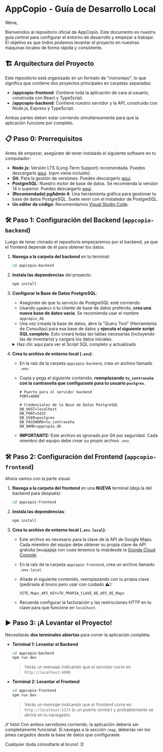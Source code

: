 # AppCopio  - Guía de Desarrollo Local
Wena,

Bienvenidos al repositorio oficial de AppCopio. Este documento es nuestra guía central para configurar el entorno de desarrollo y empezar a trabajar. El objetivo es que todos podamos levantar el proyecto en nuestras máquinas locales de forma rápida y consistente.

## 🏗️ Arquitectura del Proyecto

Este repositorio está organizado en un formato de "monorepo", lo que significa que contiene dos proyectos principales en carpetas separadas:

-   **/appcopio-frontend**: Contiene toda la aplicación de cara al usuario, construida con React y TypeScript.
-   **/appcopio-backend**: Contiene nuestro servidor y la API, construido con Node.js, Express y TypeScript.

Ambas partes deben estar corriendo simultáneamente para que la aplicación funcione por completo.

## 📋 Paso 0: Prerrequisitos

Antes de empezar, asegúrate de tener instalado el siguiente software en tu computador:

-   **Node.js**: Versión LTS (Long-Term Support) recomendada. Puedes descargarlo [aquí](https://nodejs.org/). (npm viene incluido).
-   **Git**: Para la gestión de versiones. Puedes descargarlo [aquí](https://git-scm.com/).
-   **PostgreSQL**: Nuestro motor de base de datos. Se recomienda la versión 14 o superior. Puedes descargarlo [aquí](https://www.postgresql.org/download/).
-   **(Recomendado) pgAdmin 4**: Una herramienta gráfica para gestionar tu base de datos PostgreSQL. Suele venir con el instalador de PostgreSQL.
-   **Un editor de código**: Recomendamos [Visual Studio Code](https://code.visualstudio.com/).

## 🛠️ Paso 1: Configuración del Backend (`appcopio-backend`)


Luego de tener clonado el repositorio empezaremos por el backend, ya que el frontend depende de él para obtener los datos.

1.  **Navega a la carpeta del backend** en tu terminal:
    ```bash
    cd appcopio-backend
    ```

2.  **Instala las dependencias** del proyecto:
    ```bash
    npm install
    ```

3.  **Configurar la Base de Datos PostgreSQL**:
    * Asegúrate de que tu servicio de PostgreSQL esté corriendo.
    * Usando `pgAdmin` o tu cliente de base de datos preferido, **crea una nueva base de datos vacía**. Se recomienda usar el nombre `appcopio_db`.
    * Una vez creada la base de datos, abre la "Query Tool" (Herramienta de Consultas) para esa base de datos y **ejecuta el siguiente script SQL completo**. Esto creará todas las tablas necesarias (incluyendo las de inventario) y cargará los datos iniciales.

    <details>
    <summary>Haz clic aquí para ver el Script SQL completo y actualizado</summary>

    ```sql
	-- Eliminación en orden para evitar errores de dependencia
	DROP TABLE IF EXISTS CenterInventories;
	DROP TABLE IF EXISTS Products;
	DROP TABLE IF EXISTS Incidents;
	DROP TABLE IF EXISTS Users;
	DROP TABLE IF EXISTS InventoryLog;
	DROP TABLE IF EXISTS Centers;
	DROP TABLE IF EXISTS Roles;
	
	
	-- Tabla de Roles
	CREATE TABLE Roles (
	    role_id SERIAL PRIMARY KEY,
	    role_name VARCHAR(50) UNIQUE NOT NULL
	);
	
	INSERT INTO Roles (role_name) VALUES ('Emergencias'), ('Encargado');
	
	-- Tabla de Centros
	CREATE TABLE Centers (
	    center_id VARCHAR(10) PRIMARY KEY,
	    name VARCHAR(255) NOT NULL,
	    address VARCHAR(255),
	    type VARCHAR(50) NOT NULL CHECK (type IN ('Acopio', 'Albergue')),
	    capacity INT DEFAULT 0,
	    is_active BOOLEAN DEFAULT FALSE,
	    latitude DECIMAL(9, 6),
		fullness_percentage INT DEFAULT 0,
	    longitude DECIMAL(9, 6),
	    created_at TIMESTAMP WITH TIME ZONE DEFAULT CURRENT_TIMESTAMP,
	    updated_at TIMESTAMP WITH TIME ZONE DEFAULT CURRENT_TIMESTAMP
	);
	
	-- Centros de ejemplo
	INSERT INTO Centers (center_id, name, address, type, capacity, is_active, latitude, longitude) VALUES
    ('C001', 'Gimnasio Municipal San roque', 'San roque 123', 'Albergue', 200 , false, -33.073440, -71.583330),
    ('C002', 'Liceo Bicentenario Valparaíso', 'Calle Independencia 456', 'Acopio', 100, true, -33.045800, -71.619700),
    ('C003', 'Sede Vecinal Cerro Cordillera', 'Pasaje Esmeralda 789', 'Acopio', 300, false, -33.039500, -71.628500);
	
	-- Tabla de Usuarios
	CREATE TABLE Users (
	    user_id SERIAL PRIMARY KEY,
	    username VARCHAR(100) UNIQUE NOT NULL,
	    password_hash VARCHAR(255) NOT NULL,
	    email VARCHAR(100) UNIQUE,
	    role_id INT NOT NULL REFERENCES Roles(role_id),
	    center_id VARCHAR(10),
	    created_at TIMESTAMP WITH TIME ZONE DEFAULT CURRENT_TIMESTAMP,
	    FOREIGN KEY (center_id) REFERENCES Centers(center_id) ON DELETE SET NULL
	);
	
	-- Usuarios de ejemplo
	INSERT INTO Users (username, password_hash, email, role_id, center_id)
	VALUES 
	('admin_jrojas', 'temporal123', 'jrojas@admin.cl', 1, NULL),
	('admin_sofia', 'temporal456', 'sofia@admin.cl', 1, NULL);
	
	-- Tabla de Productos
	CREATE TABLE Products (
	    item_id SERIAL PRIMARY KEY,
	    name VARCHAR(255) UNIQUE NOT NULL,
	    category VARCHAR(100) NOT NULL,
	    description TEXT
	);
	
	-- Productos de ejemplo
	INSERT INTO Products (name, category) VALUES
	('Agua Embotellada 1.5L', 'Alimentos y Bebidas'),
	('Frazadas (1.5 plazas)', 'Ropa de Cama y Abrigo'),
	('Pañales para Adultos (Talla M)', 'Higiene Personal'),
	('Pañales para Niños (Talla G)', 'Higiene Personal'),
	('Comida para Mascotas (Perro)', 'Mascotas'),
	('Conservas (Atún, Legumbres)', 'Alimentos y Bebidas');
	
	-- Tabla de Inventario por Centro
	CREATE TABLE CenterInventories (
	    center_inventory_id SERIAL PRIMARY KEY,
	    center_id VARCHAR(10) NOT NULL,
	    item_id INT NOT NULL,
	    quantity INT NOT NULL CHECK (quantity >= 0),
	    last_updated_at TIMESTAMP WITH TIME ZONE DEFAULT CURRENT_TIMESTAMP,
	    FOREIGN KEY (center_id) REFERENCES Centers(center_id) ON DELETE CASCADE,
	    FOREIGN KEY (item_id) REFERENCES Products(item_id) ON DELETE CASCADE,
	    UNIQUE (center_id, item_id)
	);
	
	-- Inventario de ejemplo
	INSERT INTO CenterInventories (center_id, item_id, quantity) VALUES
	('C002', 6, 30),
	('C003', 1, 120),
	('C003', 4, 120),
	('C003', 6, 20),
	('C001', 1, 100),
	('C002', 3, 30);
	
	-- Tabla de Incidencias
	CREATE TABLE Incidents (
	    incident_id SERIAL PRIMARY KEY,
	    description TEXT NOT NULL,
	    status VARCHAR(20) NOT NULL DEFAULT 'pendiente', -- 'pendiente', 'aceptada', 'rechazada'
	    registered_at TIMESTAMP NOT NULL DEFAULT NOW(),
	    resolved_at TIMESTAMP,
		urgency VARCHAR(20) NOT NULL,
	    resolution_comment TEXT,
	    resolved_by INTEGER REFERENCES Users(user_id),
	    center_id VARCHAR(10) NOT NULL REFERENCES Centers(center_id),
	    assigned_to INTEGER REFERENCES Users(user_id)
	);
	
	-- Incidencia de ejemplo
	INSERT INTO Incidents (description, status, registered_at, center_id, assigned_to, urgency)
	VALUES ('Falta urgente de agua potable para 50 personas', 'pendiente', NOW(), 'C001', NULL, 'Media');
	
	CREATE TABLE InventoryLog (
		log_id SERIAL PRIMARY KEY,
		center_id VARCHAR(10) NOT NULL REFERENCES Centers(center_id),
		product_name TEXT,
		quantity INT,
		action_type TEXT CHECK (action_type IN ('add', 'edit', 'delete')),
		created_at TIMESTAMP WITH TIME ZONE DEFAULT CURRENT_TIMESTAMP
	);
	
	
	-- Confirmación
	SELECT 'Todas las tablas han sido creadas e inicializadas'
    ```
    </details>

4.  **Crea tu archivo de entorno local (`.env`)**:
    * En la raíz de la carpeta `appcopio-backend`, crea un archivo llamado `.env`.
    * Copia y pega el siguiente contenido, **reemplazando `tu_contraseña` con la contraseña que configuraste para tu usuario `postgres`**.

        ```env
        # Puerto para el servidor backend
        PORT=4000

        # Credenciales de la Base de Datos PostgreSQL
        DB_HOST=localhost
        DB_PORT=5432
        DB_USER=postgres
        DB_PASSWORD=tu_contraseña
        DB_NAME=appcopio_db
        ```
    * **IMPORTANTE:** Este archivo es ignorado por Git por seguridad. Cada miembro del equipo debe crear su propio archivo `.env`.

## 🛠️ Paso 2: Configuración del Frontend (`appcopio-frontend`)

Ahora vamos con la parte visual.

1.  **Navega a la carpeta del frontend** en una **NUEVA** terminal (deja la del backend para después):
    ```bash
    cd appcopio-frontend
    ```
2.  **Instala las dependencias**:
    ```bash
    npm install
    ```
3.  **Crea tu archivo de entorno local (`.env.local`)**:
    * Este archivo es necesario para la clave de la API de Google Maps. Cada miembro del equipo debe obtener su propia clave de API gratuita (wuajajaja con cuea tenemos la mia)desde la [Google Cloud Console](https://console.cloud.google.com/).
    * En la raíz de la carpeta `appcopio-frontend`, crea un archivo llamado `.env.local`.
    * Añade el siguiente contenido, reemplazando con tu propia clave (pedirsela al bruno pero usar con cuidado ⚠):

        ```env
        VITE_Maps_API_KEY=TU_PROPIA_CLAVE_DE_API_DE_Maps
        ```
    * Recuerda configurar la facturación y las restricciones HTTP en tu clave para que funcione en `localhost`.

## ▶️ Paso 3: ¡A Levantar el Proyecto!

Necesitarás **dos terminales abiertas** para correr la aplicación completa.

* **Terminal 1: Levantar el Backend**
    ```bash
    cd appcopio-backend
    npm run dev
    ```
    > Verás un mensaje indicando que el servidor corre en `http://localhost:4000`.

* **Terminal 2: Levantar el Frontend**
    ```bash
    cd appcopio-frontend
    npm run dev
    ```
    > Verás un mensaje indicando que el frontend corre en `http://localhost:5173` (o un puerto similar) y probablemente se abrirá en tu navegador.

¡Y listo! Con ambos servidores corriendo, la aplicación debería ser completamente funcional. Si navegas a la sección `/map`, deberías ver los pines cargados desde la base de datos que configuraste.

Cualquier duda consultarle al bruno! :D

